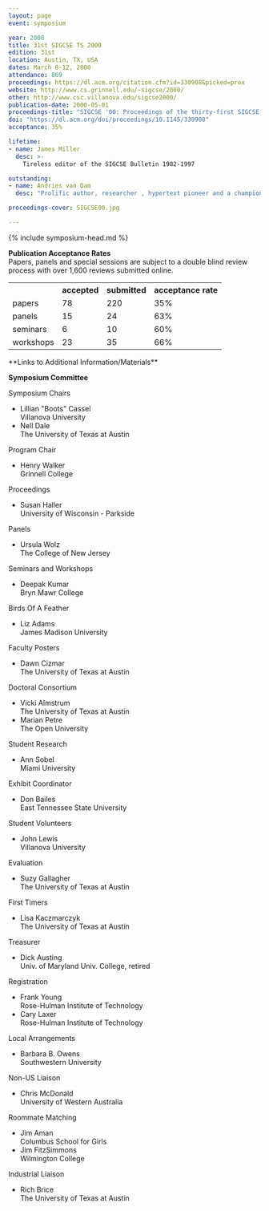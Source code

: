 ```yaml
---
layout: page
event: symposium

year: 2000
title: 31st SIGCSE TS 2000
edition: 31st
location: Austin, TX, USA
dates: March 8-12, 2000
attendance: 869
proceedings: https://dl.acm.org/citation.cfm?id=330908&picked=prox
website: http://www.cs.grinnell.edu/~sigcse/2000/
other: http://www.csc.villanova.edu/sigcse2000/
publication-date: 2000-05-01
proceedings-title: "SIGCSE '00: Proceedings of the thirty-first SIGCSE Technical Symposium on Computer Science Education"
doi: "https://dl.acm.org/doi/proceedings/10.1145/330908"
acceptance: 35%

lifetime:
- name: James Miller
  desc: >-
    Tireless editor of the SIGCSE Bulletin 1982-1997

outstanding:
- name: Andries van Dam
  desc: "Prolific author, researcher , hypertext pioneer and a champion of computing education for many year., founding faculty member of Brown University Computer Science Department."

proceedings-cover: SIGCSE00.jpg

---
```


{% include symposium-head.md %}

<!-- <img src="images/covers/SIGCSE00.jpg"> -->

**Publication Acceptance Rates**\
Papers, panels and special sessions are subject to a double blind review
process with over 1,600 reviews submitted online.

 <table class="table table-hover table-sm"><tbody><tr><th> </th>
<th>accepted</th>
<th>submitted</th>
<th>acceptance rate</th>
</tr><tr><td>papers</td>
<td>78</td>
<td>220</td>
<td>35%</td>
</tr><tr><td>panels</td>
<td>15</td>
<td>24</td>
<td>63%</td>
</tr><tr><td>seminars</td>
<td>6</td>
<td>10</td>
<td>60%</td>
</tr><tr><td>workshops</td>
<td>23</td>
<td>35</td>
<td>66%</td>
</tr></tbody></table>
**Links to Additional Information/Materials**


**Symposium Committee**

Symposium Chairs

-   Lillian \"Boots\" Cassel\
    Villanova University
-   Nell Dale\
    The University of Texas at Austin

Program Chair

-   Henry Walker\
    Grinnell College

Proceedings

-   Susan Haller\
    University of Wisconsin - Parkside

Panels

-   Ursula Wolz\
    The College of New Jersey

Seminars and Workshops

-   Deepak Kumar\
    Bryn Mawr College

Birds Of A Feather

-   Liz Adams\
    James Madison University

Faculty Posters

-   Dawn Cizmar\
    The University of Texas at Austin

Doctoral Consortium

-   Vicki Almstrum\
    The University of Texas at Austin
-   Marian Petre\
    The Open University

Student Research

-   Ann Sobel\
    Miami University

Exhibit Coordinator

-   Don Bailes\
    East Tennessee State University

Student Volunteers

-   John Lewis\
    Villanova University

Evaluation

-   Suzy Gallagher\
    The University of Texas at Austin

First Timers

-   Lisa Kaczmarczyk\
    The University of Texas at Austin

Treasurer

-   Dick Austing\
    Univ. of Maryland Univ. College, retired

Registration

-   Frank Young\
    Rose-Hulman Institute of Technology
-   Cary Laxer\
    Rose-Hulman Institute of Technology

Local Arrangements

-   Barbara B. Owens\
    Southwestern University

Non-US Liaison

-   Chris McDonald\
    University of Western Australia

Roommate Matching

-   Jim Aman\
    Columbus School for Girls
-   Jim FitzSimmons\
    Wilmington College

Industrial Liaison

-   Rich Brice\
    The University of Texas at Austin
